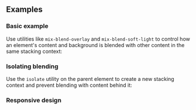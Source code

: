 ## Examples

### Basic example

Use utilities like `mix-blend-overlay` and `mix-blend-soft-light` to control how an element's content and background is blended with other content in the same stacking context:

### Isolating blending

Use the `isolate` utility on the parent element to create a new stacking context and prevent blending with content behind it:

### Responsive design
